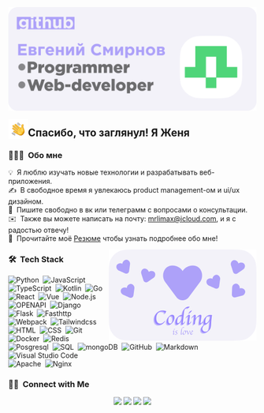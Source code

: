 ![ Banner](https://github.com/mrlimax1/mrlimax1/blob/main/assets/Banner.png?raw=true)

<img alt="Night Coding" src="./assets/Hand%20Wave.gif" width='40' align="left"/><h2>Спасибо, что заглянул! Я Женя</h2>

<!-- ## 👋 &nbsp;Спасибо, что заглянул! Я Женя -->

### 👨🏻‍💻 &nbsp;Обо мне

💡 &nbsp;Я люблю изучать новые технологии и разрабатывать веб-приложения.\
✍️ &nbsp;В свободное время я увлекаюсь  product management-ом и ui/ux дизайном.\
💬 &nbsp;Пишите свободно в вк или телеграмм с вопросами о консультации.\
✉️ &nbsp;Также вы можете написать на почту: mrlimax@icloud.com, и я с радостью отвечу!\
📄 &nbsp;Прочитайте моё [Резюме](https://github.com/mrlimax1/mrlimax1/raw/main/assets/резюме.docx) чтобы узнать подробнее обо мне!

<img alt="coding" src="https://github.com/mrlimax1/mrlimax1/blob/main/assets/love.png?raw=true" align="right"/>

### 🛠 &nbsp;Tech Stack

![Python](https://img.shields.io/badge/-Python-323232?style=flat&logo=python)&nbsp;
![JavaScript](https://img.shields.io/badge/-JavaScript-323232?style=flat&logo=javascript)&nbsp;
![TypeScript](https://img.shields.io/badge/-TypeScript-323232?style=flat&logo=typescript)&nbsp;
![Kotlin](https://img.shields.io/badge/-Kotlin-323232?style=flat&logo=kotlin)&nbsp;
![Go](https://img.shields.io/badge/-Go-323232?style=flat&logo=go)&nbsp;
![React](https://img.shields.io/badge/-React-323232?style=flat&logo=react)&nbsp;
![Vue](https://img.shields.io/badge/-Vue-323232?style=flat&logo=vue)&nbsp;
![Node.js](https://img.shields.io/badge/-Node.js-323232?style=flat&logo=node.js)&nbsp;
![OPENAPI](https://img.shields.io/badge/-OPENAPI-323232?style=flat&logo=openapi)&nbsp;
![Django](https://img.shields.io/badge/-Django-323232?style=flat&logo=django&logoColor=F3F2F9)&nbsp;
![Flask](https://img.shields.io/badge/-Flask-323232?style=flat&logo=flask&logoColor=F3F2F9)&nbsp;
![Fasthttp](https://img.shields.io/badge/-FastHttp-323232?style=flat&logo=fasthttp)&nbsp;
![Webpack](https://img.shields.io/badge/-Webpack-323232?style=flat&logo=webpack)&nbsp;
![Tailwindcss](https://img.shields.io/badge/-Tailwindcss-323232?style=flat&logo=tailwindcss&logoColor=F3F2F9)
![HTML](https://img.shields.io/badge/-HTML-323232?style=flat&logo=HTML5)&nbsp;
![CSS](https://img.shields.io/badge/-CSS-323232?style=flat&logo=CSS3&logoColor=1572B6)&nbsp;
![Git](https://img.shields.io/badge/-Git-323232?style=flat&logo=git)&nbsp;
![Docker](https://img.shields.io/badge/-Docker-323232?style=flat&logo=docker)&nbsp;
![Redis](https://img.shields.io/badge/-Redis-323232?style=flat&logo=redis)&nbsp;
![Posgresql](https://img.shields.io/badge/-Postgresql-323232?style=flat&logo=postgresql)&nbsp;
![SQL](https://img.shields.io/badge/-SQL-323232?style=flat&logo=mysql)&nbsp;
![mongoDB](https://img.shields.io/badge/-mongoDB-323232?style=flat&logo=mongodb)&nbsp;
![GitHub](https://img.shields.io/badge/-GitHub-323232?style=flat&logo=github)&nbsp;
![Markdown](https://img.shields.io/badge/-Markdown-323232?style=flat&logo=markdown)
![Visual Studio Code](https://img.shields.io/badge/-Visual%20Studio%20Code-323232?style=flat&logo=visual-studio-code&logoColor=007ACC)&nbsp;\
![Apache](https://img.shields.io/badge/-Apache-323232?style=flat&logo=apache)&nbsp;
![Nginx](https://img.shields.io/badge/-Nginx-323232?style=flat&logo=nginx)&nbsp;


### 🤝🏻 &nbsp;Connect with Me

<p align="center">
<a href="https://vk.com/feetache"><img src="https://img.shields.io/badge/-Vk-1877F2?style=flat&logo=vk&logoColor=white&"/></a>
<a href="mailto:mrlimax@icloud.com"><img src="https://img.shields.io/badge/-mrlimax@icloud.com-1769FF?style=flat&logo=Gmail&logoColor=white"/></a>
<a href="https:/t.me/Bot_py_kt"><img src="https://img.shields.io/badge/-Telegram-1769FF?style=flat&logo=Telegram&logoColor=white"/></a>
<a href="https://www.behance.net/wknddesign"><img src="https://img.shields.io/badge/-weeknd-1769FF?style=flat&logo=Behance&logoColor=white"/></a>
</p>
